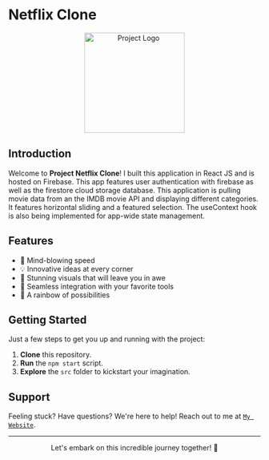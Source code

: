 # Netflix Clone 

<p align="center" width="100%">
  <img src="https://wdjenish.web.app/static/media/Netflix.35d70e3206a8e6d3180b.jpg" alt="Project Logo" height="200">
</p>

## Introduction

Welcome to **Project Netflix Clone**! I built this application in React JS and is hosted on Firebase. This app features user authentication with firebase as well as the firestore cloud storage database. This application is pulling movie data from an the IMDB movie API and displaying different categories. It features horizontal sliding and a featured selection. The useContext hook is also being implemented for app-wide state management.

## Features

- 🚀 Mind-blowing speed
- 💡 Innovative ideas at every corner
- 🎨 Stunning visuals that will leave you in awe
- 🧩 Seamless integration with your favorite tools
- 🌈 A rainbow of possibilities

## Getting Started

Just a few steps to get you up and running with the project:

1. **Clone** this repository.
2. **Run** the `npm start` script.
3. **Explore** the `src` folder to kickstart your imagination.

## Support

Feeling stuck? Have questions? We're here to help! Reach out to me at <a href="https://wdjenish.web.app/">`My Website`</a>.

---

<p align="center">
  Let's embark on this incredible journey together! 🌟
</p>
